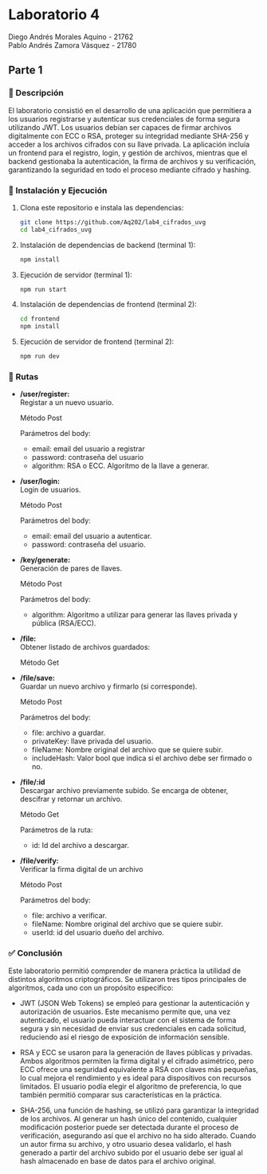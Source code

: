 # Laboratorio 4

Diego Andrés Morales Aquino - 21762<br>
Pablo Andrés Zamora Vásquez - 21780<br>

## Parte 1

### 📜 Descripción

El laboratorio consistió en el desarrollo de una aplicación que permitiera a los usuarios registrarse y autenticar sus credenciales de forma segura utilizando JWT. Los usuarios debían ser capaces de firmar archivos digitalmente con ECC o RSA, proteger su integridad mediante SHA-256 y acceder a los archivos cifrados con su llave privada. La aplicación incluía un frontend para el registro, login, y gestión de archivos, mientras que el backend gestionaba la autenticación, la firma de archivos y su verificación, garantizando la seguridad en todo el proceso mediante cifrado y hashing.

### 🚀 Instalación y Ejecución

1. Clona este repositorio e instala las dependencias:

    ```bash
    git clone https://github.com/Aq202/lab4_cifrados_uvg
    cd lab4_cifrados_uvg
    ```

2. Instalación de dependencias de backend (terminal 1):

    ```bash
    npm install
    ```
3. Ejecución de servidor (terminal 1):
    ```bash
    npm run start
    ```

4. Instalación de dependencias de frontend (terminal 2):

    ```bash
    cd frontend
    npm install
    ```

5. Ejecución de servidor de frontend (terminal 2):

    ```bash
    npm run dev
    ``` 

### 📜 Rutas

* **/user/register:** <br>
    Registar a un nuevo usuario.

    Método Post

    Parámetros del body: 

    - email: email del usuario a registrar
    - password: contraseña del usuario
    - algorithm: RSA o ECC. Algoritmo de la llave a generar.

* **/user/login:** <br>
    Login de usuarios.

    Método Post

    Parámetros del body: 

    - email: email del usuario a autenticar.
    - password: contraseña del usuario.

* **/key/generate:** <br>
    Generación de pares de llaves.

    Método Post

    Parámetros del body:

    - algorithm: Algoritmo a utilizar para generar las llaves privada y pública (RSA/ECC).

* **/file:** <br> 
    Obtener listado de archivos guardados:

    Método Get


* **/file/save:** <br> 
    Guardar un nuevo archivo y firmarlo (si corresponde).

    Método Post

    Parámetros del body: 

    - file: archivo a guardar.
    - privateKey: llave privada del usuario.
    - fileName: Nombre original del archivo que se quiere subir.
    - includeHash: Valor bool que indica si el archivo debe ser firmado o no.


* **/file/:id** <br> 
    Descargar archivo previamente subido. Se encarga de obtener, descifrar y retornar un archivo.

    Método Get

    Parámetros de la ruta:

    - id: Id del archivo a descargar.


* **/file/verify:** <br> 
    Verificar la firma digital de un archivo

    Método Post

    Parámetros del body: 

   - file: archivo a verificar.
    - fileName: Nombre original del archivo que se quiere subir.
    - userId: id del usuario dueño del archivo.

### ✅ Conclusión

Este laboratorio permitió comprender de manera práctica la utilidad de distintos algoritmos criptográficos. Se utilizaron tres tipos principales de algoritmos, cada uno con un propósito específico:

- JWT (JSON Web Tokens) se empleó para gestionar la autenticación y autorización de usuarios. Este mecanismo permite que, una vez autenticado, el usuario pueda interactuar con el sistema de forma segura y sin 
 necesidad de enviar sus credenciales en cada solicitud, reduciendo así el riesgo de exposición de información sensible.

- RSA y ECC se usaron para la generación de llaves públicas y privadas. Ambos algoritmos permiten la firma digital y el cifrado asimétrico, pero ECC ofrece una seguridad equivalente a RSA con claves más pequeñas, lo cual mejora el rendimiento y es ideal para dispositivos con recursos limitados. El usuario podía elegir el algoritmo de preferencia, lo que también permitió comparar sus características en la práctica.

- SHA-256, una función de hashing, se utilizó para garantizar la integridad de los archivos. Al generar un hash único del contenido, cualquier modificación posterior puede ser detectada durante el proceso de verificación, asegurando así que el archivo no ha sido alterado. Cuando un autor firma su archivo, y otro usuario desea validarlo, el hash generado a partir del archivo subido por el usuario debe ser igual al hash almacenado en base de datos para el archivo original.
